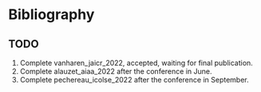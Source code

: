 # Bibliography

## TODO

1) Complete vanharen_jaicr_2022, accepted, waiting for final publication.
2) Complete alauzet_aiaa_2022 after the conference in June.
3) Complete pechereau_icolse_2022 after the conference in September.